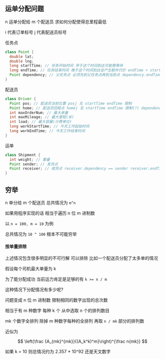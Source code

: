 ## 运单分配问题
n 运单分配给 m 个配送员 求如何分配使得总里程最低

i 代表订单标号
j 代表配送员标号

任务点
```java
class Point {
  double lat;
  double lng;
  long startTime; // 任务开始时间 早于这个时间到达可能需等待
  long endTime; // 任务结束时间 晚于这个时间到达会产生额外代价 endTime > startTime
  Point dependency; // 父任务点 必须先到父任务点再到当前点 dependency.endTime > endTime
}
```

配送员
```java
class Driver {
  Point pos; // 配送员当前位置 posj 无 startTime endTime 限制
  Point home; // 配送员回程点 homej 无 startTime endTime 限制(?) dependency 为 posj
  int maxOrderNum; // 最大单量
  int maxMileage; // 最大里程(米)
  int load; // 最大容量(计费单位)
  long workStartTime; // 今天工作起始时间
  long workEndTime; // 今天工作结束时间
}
```

运单
```java
class Shipment {
  int weight; // 重量
  Point sender; // 发货点
  Point receiver; // 收货点 receiver.dependency == sender receiver.endTime > sender.endTime
}
```

## 穷举

n 单分给 m 个配送员 总共情况为 `m^n`

如果用程序实现的话 相当于遍历 n 位 m 进制数

以 `n = 100, m = 10` 为例

总共情况为 `10 ^ 100` 根本不可能穷举

#### 按单量排除

上述情况包含很多明显的不可行解 可以排除 比如一个配送员分配了太多单的情况

假设每个司机最大单量为 k

为了能分配成功 当前运力肯定是足够的有 `k >= n / m`

这种情况下分配情况有多少呢?

问题变成 n 位 m 进制数 限制相同的数字出现的总次数

相当于有 m 种数字 每种 k 个 从中选取 n 个的排列数目

mk 个数字全排列 除掉 m 种数字每种的全排列 再取 `n / mk` 部分的排列数

近似为

$$
\left(\frac {A_{mk}^{mk}}{(A_k^k)^m}\right)^{\frac n{mk}}
$$

如果 k = 10 则总情况约为 2.357 * 10^92 还是天文数字



